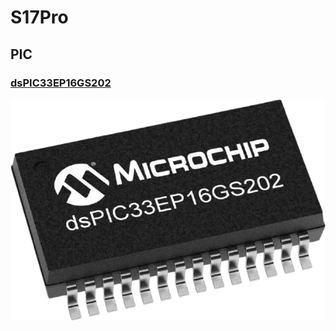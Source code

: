 # S17Pro

## PIC

### [dsPIC33EP16GS202](https://www.microchip.com/en-us/product/dsPIC33EP16GS202)

<img src="/Assets/dsPIC33EP16GS202.png">
